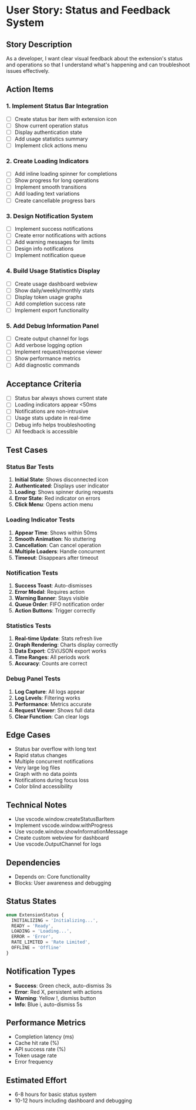 # User Story: Status and Feedback System

## Story Description
As a developer, I want clear visual feedback about the extension's status and operations so that I understand what's happening and can troubleshoot issues effectively.

## Action Items

### 1. Implement Status Bar Integration
- [ ] Create status bar item with extension icon
- [ ] Show current operation status
- [ ] Display authentication state
- [ ] Add usage statistics summary
- [ ] Implement click actions menu

### 2. Create Loading Indicators
- [ ] Add inline loading spinner for completions
- [ ] Show progress for long operations
- [ ] Implement smooth transitions
- [ ] Add loading text variations
- [ ] Create cancellable progress bars

### 3. Design Notification System
- [ ] Implement success notifications
- [ ] Create error notifications with actions
- [ ] Add warning messages for limits
- [ ] Design info notifications
- [ ] Implement notification queue

### 4. Build Usage Statistics Display
- [ ] Create usage dashboard webview
- [ ] Show daily/weekly/monthly stats
- [ ] Display token usage graphs
- [ ] Add completion success rate
- [ ] Implement export functionality

### 5. Add Debug Information Panel
- [ ] Create output channel for logs
- [ ] Add verbose logging option
- [ ] Implement request/response viewer
- [ ] Show performance metrics
- [ ] Add diagnostic commands

## Acceptance Criteria
- [ ] Status bar always shows current state
- [ ] Loading indicators appear <50ms
- [ ] Notifications are non-intrusive
- [ ] Usage stats update in real-time
- [ ] Debug info helps troubleshooting
- [ ] All feedback is accessible

## Test Cases

### Status Bar Tests
1. **Initial State**: Shows disconnected icon
2. **Authenticated**: Displays user indicator
3. **Loading**: Shows spinner during requests
4. **Error State**: Red indicator on errors
5. **Click Menu**: Opens action menu

### Loading Indicator Tests
1. **Appear Time**: Shows within 50ms
2. **Smooth Animation**: No stuttering
3. **Cancellation**: Can cancel operation
4. **Multiple Loaders**: Handle concurrent
5. **Timeout**: Disappears after timeout

### Notification Tests
1. **Success Toast**: Auto-dismisses
2. **Error Modal**: Requires action
3. **Warning Banner**: Stays visible
4. **Queue Order**: FIFO notification order
5. **Action Buttons**: Trigger correctly

### Statistics Tests
1. **Real-time Update**: Stats refresh live
2. **Graph Rendering**: Charts display correctly
3. **Data Export**: CSV/JSON export works
4. **Time Ranges**: All periods work
5. **Accuracy**: Counts are correct

### Debug Panel Tests
1. **Log Capture**: All logs appear
2. **Log Levels**: Filtering works
3. **Performance**: Metrics accurate
4. **Request Viewer**: Shows full data
5. **Clear Function**: Can clear logs

## Edge Cases
- Status bar overflow with long text
- Rapid status changes
- Multiple concurrent notifications
- Very large log files
- Graph with no data points
- Notifications during focus loss
- Color blind accessibility

## Technical Notes
- Use vscode.window.createStatusBarItem
- Implement vscode.window.withProgress
- Use vscode.window.showInformationMessage
- Create custom webview for dashboard
- Use vscode.OutputChannel for logs

## Dependencies
- Depends on: Core functionality
- Blocks: User awareness and debugging

## Status States
```typescript
enum ExtensionStatus {
  INITIALIZING = 'Initializing...',
  READY = 'Ready',
  LOADING = 'Loading...',
  ERROR = 'Error',
  RATE_LIMITED = 'Rate Limited',
  OFFLINE = 'Offline'
}
```

## Notification Types
- **Success**: Green check, auto-dismiss 3s
- **Error**: Red X, persistent with actions
- **Warning**: Yellow !, dismiss button
- **Info**: Blue i, auto-dismiss 5s

## Performance Metrics
- Completion latency (ms)
- Cache hit rate (%)
- API success rate (%)
- Token usage rate
- Error frequency

## Estimated Effort
- 6-8 hours for basic status system
- 10-12 hours including dashboard and debugging